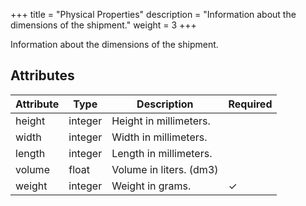 +++
title = "Physical Properties"
description = "Information about the dimensions of the shipment."
weight = 3
+++

Information about the dimensions of the shipment.

## Attributes

| Attribute | Type    | Description             | Required
|-----------|---------|-------------------------|---------
| height    | integer | Height in millimeters.  | 
| width     | integer | Width in millimeters.   |
| length    | integer | Length in millimeters.  |
| volume    | float   | Volume in liters. (dm3) |
| weight    | integer | Weight in grams.        | ✓
